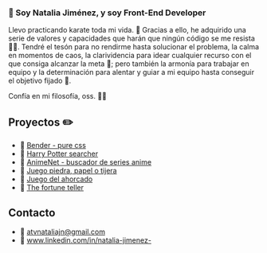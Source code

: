 ### 👋 Soy Natalia Jiménez, y soy Front-End Developer 

Llevo practicando karate toda mi vida. 🥋 Gracias a ello, he adquirido una serie de valores y capacidades que harán que ningún código se me resista 👊🏻. Tendré el tesón para no rendirme hasta solucionar el problema, la calma en momentos de caos, la clarividencia para idear cualquier recurso con el que consiga alcanzar la meta 🏁; pero también la armonía para trabajar en equipo y la determinación para alentar y guiar a mi equipo hasta conseguir el objetivo fijado 🤝.

Confía en mi filosofía, oss. 🙏🏻

## Proyectos ✏️
- 🚀 [Bender - pure css](https://nataliaajn.github.io/bender-pure-css/)
- 🚀 [Harry Potter searcher](https://nataliaajn.github.io/Harry-Potter-searcher/#/)
- 🚀 [AnimeNet - buscador de series anime](https://nataliaajn.github.io/AnimeNet/)
- 🚀 [Juego piedra, papel o tijera](https://nataliaajn.github.io/piedra-papel-o-tijera/)
- 🚀 [Juego del ahorcado](https://nataliaajn.github.io/hangman-game/#/)
- 🚀 [The fortune teller](https://nataliaajn.github.io/the-fortune-teller/)

## Contacto
- 🔔 atvnataliajn@gmail.com
- 🔔 www.linkedin.com/in/natalia-jimenez-
